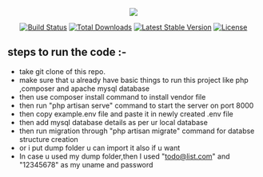 <p align="center"><img src="https://laravel.com/assets/img/components/logo-laravel.svg"></p>

<p align="center">
<a href="https://travis-ci.org/laravel/framework"><img src="https://travis-ci.org/laravel/framework.svg" alt="Build Status"></a>
<a href="https://packagist.org/packages/laravel/framework"><img src="https://poser.pugx.org/laravel/framework/d/total.svg" alt="Total Downloads"></a>
<a href="https://packagist.org/packages/laravel/framework"><img src="https://poser.pugx.org/laravel/framework/v/stable.svg" alt="Latest Stable Version"></a>
<a href="https://packagist.org/packages/laravel/framework"><img src="https://poser.pugx.org/laravel/framework/license.svg" alt="License"></a>
</p>

## steps to run the code :- 
- take git clone of this repo.
- make sure that u already have basic things to run this project like php ,composer and apache mysql database
- then use composer install command to install vendor file
- then run "php artisan serve" command to start the server on port 8000
- then copy example.env file and paste it in newly created .env file
- then add mysql database details as per ur local database 
- then run migration through "php artisan migrate" command for databse structure creation 
- or i put dump folder u can import it also if u want 
- In case u used my dump folder,then I used "todo@list.com" and "12345678" as my uname and password
